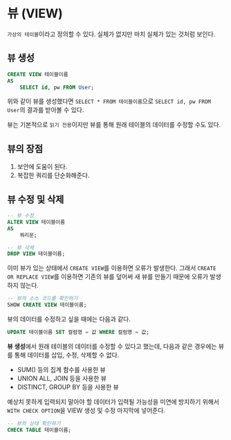 # 뷰 (VIEW)

`가상의 테이블`이라고 정의할 수 있다. 실체가 없지만 마치 실체가 있는 것처럼 보인다.

## 뷰 생성

```sql
CREATE VIEW 테이블이름
AS
	SELECT id, pw FROM User;
```

위와 같이 뷰를 생성했다면 `SELECT * FROM 테이블이름`으로 `SELECT id, pw FROM User`의 결과를 받아볼 수 있다.

뷰는 기본적으로 `읽기 전용`이지만 뷰를 통해 원래 테이블의 데이터를 수정할 수도 있다.

## 뷰의 장점

1. 보안에 도움이 된다.
2. 복잡한 쿼리를 단순화해준다.

## 뷰 수정 및 삭제

```sql
-- 뷰 수정
ALTER VIEW 테이블이름
AS
	쿼리문;
```

```sql
-- 뷰 삭제
DROP VIEW 테이블이름;
```

이미 뷰가 있는 상태에서 `CREATE VIEW`를 이용하면 오류가 발생한다. 그래서 `CREATE OR REPLACE VIEW`를 이용하면 기존의 뷰를 덮어써 새 뷰를 만들기 때문에 오류가 발생하지 않는다.

```sql
-- 뷰의 소스 코드를 확인하기
SHOW CREATE VIEW 테이블이름;
```

뷰의 데이터를 수정하고 싶을 때에는 다음과 같다.

```sql
UPDATE 테이블이름 SET 컬럼명 = 값 WHERE 컬럼명 = 값;
```

**뷰 생성**에서 원래 테이블의 데이터를 수정할 수 있다고 했는데, 다음과 같은 경우에는 뷰를 통해 데이터를 삽입, 수정, 삭제할 수 없다.

- SUM() 등의 집계 함수를 사용한 뷰
- UNION ALL, JOIN 등을 사용한 뷰
- DISTINCT, GROUP BY 등을 사용한 뷰

예상치 못하게 입력되지 말아야 할 데이터가 입력될 가능성을 미연에 방지하기 위해서 `WITH CHECK OPTION`을 VIEW 생성 및 수정 마지막에 넣어준다.

```sql
-- 뷰의 상태 확인하기
CHECK TABLE 테이블이름;
```
